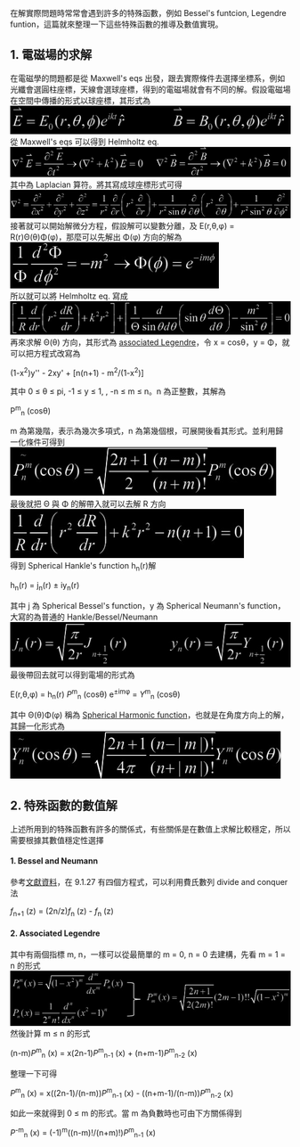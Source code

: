 在解實際問題時常常會遇到許多的特殊函數，例如 Bessel's funtcion, Legendre funtion，這篇就來整理一下這些特殊函數的推導及數值實現。

## 1. 電磁場的求解
在電磁學的問題都是從 Maxwell's eqs 出發，跟去實際條件去選擇坐標系，例如光纖會選圓柱座標，天線會選球座標，得到的電磁場就會有不同的解。假設電磁場在空間中傳播的形式以球座標，其形式為\
![image](https://github.com/JrPhy/numerical/blob/master/Special%20function/pic/EB_in_radial.jpg)\
從 Maxwell's eqs 可以得到 Helmholtz eq.\
![image](https://github.com/JrPhy/numerical/blob/master/Special%20function/pic/EB_in_Maxwell.jpg)\
其中為 Laplacian 算符。將其寫成球座標形式可得\
![image](https://github.com/JrPhy/numerical/blob/master/Special%20function/pic/Laplacian_in_spherical.jpg)\
接著就可以開始解微分方程，假設解可以變數分離，及 E(r,θ,φ) = R(r)Θ(θ)Φ(φ)，那麼可以先解出 Φ(φ) 方向的解為
![image](https://github.com/JrPhy/numerical/blob/master/Special%20function/pic/Phi_sol.jpg)\
所以就可以將 Helmholtz eq. 寫成
![image](https://github.com/JrPhy/numerical/blob/master/Special%20function/pic/after_solve_phi.jpg)\
再來求解 Θ(θ) 方向，其形式為 [associated Legendre](https://en.wikipedia.org/wiki/Associated_Legendre_polynomials)，令 x = cosθ，y = Φ，就可以把方程式改寫為

(1-x<sup>2</sup>)y'' - 2xy' + [n(n+1) - m<sup>2</sup>/(1-x<sup>2</sup>)]

其中  0 ≤ θ ≤ pi, -1 ≤ y ≤ 1, , -n ≤ m ≤ n。n 為正整數，其解為

P<sup>m</sup><sub>n</sub> (cosθ)

m 為第幾階，表示為幾次多項式，n 為第幾個根，可展開後看其形式。並利用歸一化條件可得到\
![image](https://github.com/JrPhy/numerical/blob/master/Special%20function/pic/associated_P.jpg)\
最後就把 Θ 與 Φ 的解帶入就可以去解 R 方向\
![image](https://github.com/JrPhy/numerical/blob/master/Special%20function/pic/R_sol.jpg)\
得到 Spherical Hankle's function h<sub>n</sub>(r)解

h<sub>n</sub>(r) = j<sub>n</sub>(r) ± iy<sub>n</sub>(r)

其中 j 為 Spherical Bessel's function，y 為 Spherical Neumann's function，大寫的為普通的 Hankle/Bessel/Neumann
![image](https://github.com/JrPhy/numerical/blob/master/Special%20function/pic/Bessel_sol.jpg)\
最後帶回去就可以得到電場的形式為

E(r,θ,φ) = h<sub>n</sub>(r) *P*<sup>m</sup><sub>n</sub> (cosθ) e<sup>±imφ</sup> = *Y*<sup>m</sup><sub>n</sub> (cosθ)

其中 Θ(θ)Φ(φ) 稱為 [Spherical Harmonic function](https://en.wikipedia.org/wiki/Spherical_harmonics)，也就是在角度方向上的解，其歸一化形式為\
![image](https://github.com/JrPhy/numerical/blob/master/Special%20function/pic/sperical_harmonic.jpg)

## 2. 特殊函數的數值解
上述所用到的特殊函數有許多的關係式，有些關係是在數值上求解比較穩定，所以需要根據其數值穩定性選擇

#### 1. Bessel and Neumann
參考[文獻資料](https://s3.amazonaws.com/nrbook.com/AandS-a4-v1-2.pdf)，在 9.1.27 有四個方程式，可以利用費氏數列 divide and conquer 法

*f*<sub>n+1</sub> (z) = (2n/z)*f*<sub>n</sub> (z) - *f*<sub>n</sub> (z)

#### 2. Associated Legendre
其中有兩個指標 m, n，一樣可以從最簡單的 m = 0, n = 0 去建構，先看 m = 1 = n 的形式\
![image](https://github.com/JrPhy/numerical/blob/master/Special%20function/pic/Associated_Legendre.jpg)\
然後計算 m ≤ n 的形式

(n-m)*P*<sup>m</sup><sub>n</sub> (x) = x(2n-1)*P*<sup>m</sup><sub>n-1</sub> (x) + (n+m-1)*P*<sup>m</sup><sub>n-2</sub> (x)

整理一下可得

*P*<sup>m</sup><sub>n</sub> (x) = x((2n-1)/(n-m))*P*<sup>m</sup><sub>n-1</sub> (x) - ((n+m-1)/(n-m))*P*<sup>m</sup><sub>n-2</sub> (x)

如此一來就得到 0 ≤ m 的形式。當 m 為負數時也可由下方關係得到

*P*<sup>-m</sup><sub>n</sub> (x) = (-1)<sup>m</sup>((n-m)!/(n+m)!)*P*<sup>m</sup><sub>n-1</sub> (x)
